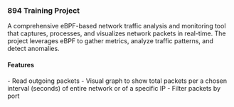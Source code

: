 <h3>894 Training Project</h3> 
<p> 
A comprehensive eBPF-based network traffic analysis and monitoring tool that 
captures, processes, and visualizes network packets in real-time. The project 
leverages eBPF to gather metrics, analyze traffic patterns, and detect anomalies.
</p>

<h4> Features </h4>
- Read outgoing packets 
- Visual graph to show total packets per a chosen interval (seconds) of entire network or of a specific IP
- Filter packets by port
 
